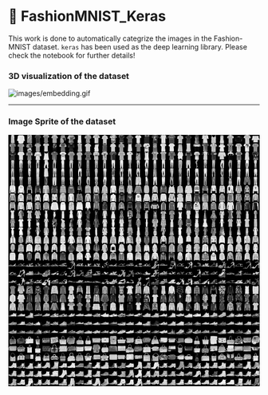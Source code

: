 # 👕 FashionMNIST_Keras

This work is done to automatically categrize the images in the Fashion-MNIST dataset. `keras` has been used as the deep learning library.
Please check the notebook for further details!

### 3D visualization of the dataset

![images/embedding.gif](images/embedding.gif)

<hr>

### Image Sprite of the dataset

![images/fashion-mnist-sprite.png](images/fashion-mnist-sprite.png)
